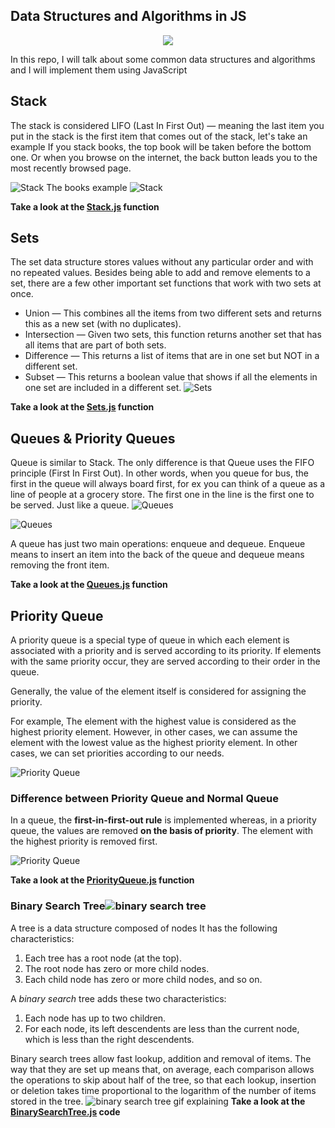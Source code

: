 ## Data Structures and Algorithms in JS
<p align="center">
<img src="https://img.shields.io/badge/JavaScript-F7DF1E?style=for-the-badge&logo=javascript&logoColor=black" /> </p>

In this repo, I will talk about some common data structures and algorithms and I will implement them using JavaScript

## Stack
The stack is considered LIFO (Last In First Out) — meaning the last item you put in the stack is the first item that comes out of the stack, let's take an example If you stack books, the top book will be taken before the bottom one. Or when you browse on the internet, the back button leads you to the most recently browsed page.

![Stack](https://upload.wikimedia.org/wikipedia/commons/thumb/b/b4/Lifo_stack.png/350px-Lifo_stack.png)
The books example
![Stack](https://visualgo.net/img/stack_illustration.png)

**Take a look at the [Stack.js](https://github.com/B3ns44d/Data-Structures-and-Algorithms-JS/blob/master/Stacks.js) function**

## Sets

The set data structure stores values without any particular order and with no repeated values. Besides being able to add and remove elements to a set, there are a few other important set functions that work with two sets at once.

-   Union — This combines all the items from two different sets and returns this as a new set (with no duplicates).
-   Intersection — Given two sets, this function returns another set that has all items that are part of both sets.
-   Difference — This returns a list of items that are in one set but NOT in a different set.
-   Subset — This returns a boolean value that shows if all the elements in one set are included in a different set.
![Sets](https://www.codeproject.com/KB/recipes/dotnetset/Sets02.png)

**Take a look at the [Sets.js](https://github.com/B3ns44d/Data-Structures-and-Algorithms-JS/blob/master/Sets.js) function**

## Queues & Priority Queues

Queue is similar to Stack. The only difference is that Queue uses the FIFO principle (First In First Out). In other words, when you queue for bus, the first in the queue will always board first, for ex you can think of a queue as a line of people at a grocery store. The first one in the line is the first one to be served. Just like a queue.
![Queues](https://miro.medium.com/max/3148/0*TRbfsq86lqDoqW6b.png)

![Queues](https://upload.wikimedia.org/wikipedia/commons/thumb/5/52/Data_Queue.svg/1200px-Data_Queue.svg.png)

A queue has just two main operations: enqueue and dequeue. Enqueue means to insert an item into the back of the queue and dequeue means removing the front item.

**Take a look at the [Queues.js](https://github.com/B3ns44d/Data-Structures-and-Algorithms-JS/blob/master/Sets.js) function**

## Priority Queue
A priority queue is a special type of queue in which each element is associated with a priority and is served according to its priority. If elements with the same priority occur, they are served according to their order in the queue.

Generally, the value of the element itself is considered for assigning the priority.

For example, The element with the highest value is considered as the highest priority element. However, in other cases, we can assume the element with the lowest value as the highest priority element. In other cases, we can set priorities according to our needs.

![Priority Queue](https://cdn.programiz.com/sites/tutorial2program/files/Introduction.png)

### Difference between Priority Queue and Normal Queue

In a queue, the  **first-in-first-out rule**  is implemented whereas, in a priority queue, the values are removed  **on the basis of priority**. The element with the highest priority is removed first.

![Priority Queue](https://www.tutorialspoint.com/data_structures_algorithms/images/queue_insert.jpg)

**Take a look at the [PriorityQueue.js](https://github.com/B3ns44d/Data-Structures-and-Algorithms-JS/blob/master/PriorityQueue.js) function**

### Binary Search Tree![binary search tree](https://miro.medium.com/max/1194/1*ziYvZzrttFYMXkkV9u66jw.png)

A tree is a data structure composed of nodes It has the following characteristics:

1.  Each tree has a root node (at the top).
2.  The root node has zero or more child nodes.
3.  Each child node has zero or more child nodes, and so on.

A  _binary_  _search_  tree adds these two characteristics:

1.  Each node has up to two children.
2.  For each node, its left descendents are less than the current node, which is less than the right descendents.

Binary search trees allow fast lookup, addition and removal of items. The way that they are set up means that, on average, each comparison allows the operations to skip about half of the tree, so that each lookup, insertion or deletion takes time proportional to the logarithm of the number of items stored in the tree.
![binary search tree gif explaining](https://blog.penjee.com/wp-content/uploads/2015/11/binary-search-tree-sorted-array-animation.gif)
**Take a look at the [BinarySearchTree.js](https://github.com/B3ns44d/Data-Structures-and-Algorithms-JS/blob/master/BinarySearchTree.js) code**